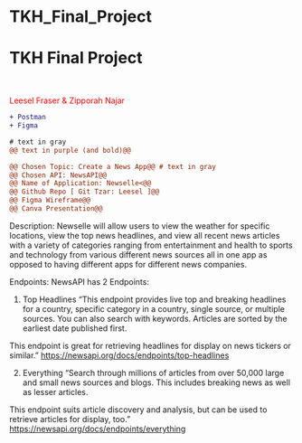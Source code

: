 # TKH_Final_Project

<h1>TKH Final Project</h1><br>
<p style="color:red;">Leesel Fraser & Zipporah Najar<p>
  
  ```diff
+ Postman
+ Figma

# text in gray
@@ text in purple (and bold)@@
```

```diff
@@ Chosen Topic: Create a News App@@ # text in gray
@@ Chosen API: NewsAPI@@
@@ Name of Application: Newselle<@@
@@ Github Repo [ Git Tzar: Leesel ]@@
@@ Figma Wireframe@@
@@ Canva Presentation@@
```




Description: Newselle will allow users to view the weather for specific locations, view the top news headlines, and view all recent news articles with a variety of categories ranging from entertainment and health to sports and technology from various different news sources all in one app as opposed to having different apps for different news companies. 

Endpoints:
NewsAPI has 2 Endpoints: 

1. Top Headlines
“This endpoint provides live top and breaking headlines for a country, specific category in a country, single source, or multiple sources. You can also search with keywords. Articles are sorted by the earliest date published first.

This endpoint is great for retrieving headlines for display on news tickers or similar.”
https://newsapi.org/docs/endpoints/top-headlines

2. Everything
“Search through millions of articles from over 50,000 large and small news sources and blogs. This includes breaking news as well as lesser articles. 

This endpoint suits article discovery and analysis, but can be used to retrieve articles for display, too.”
https://newsapi.org/docs/endpoints/everything
